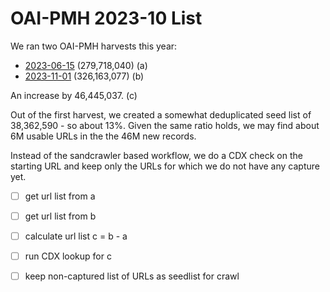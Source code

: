 # OAI-PMH 2023-10 List

We ran two OAI-PMH harvests this year:

* [2023-06-15](https://archive.org/details/oai_harvest_20230615) (279,718,040) (a)
* [2023-11-01](https://archive.org/details/oai_harvest_2023-11-01) (326,163,077) (b)

An increase by 46,445,037. (c)

Out of the first harvest, we created a somewhat deduplicated seed list of
38,362,590 - so about 13%. Given the same ratio holds, we may find about 6M
usable URLs in the the 46M new records.

Instead of the sandcrawler based workflow, we do a CDX check on the starting
URL and keep only the URLs for which we do not have any capture yet.

* [ ] get url list from a
* [ ] get url list from b
* [ ] calculate url list c = b - a
* [ ] run CDX lookup for c
* [ ] keep non-captured list of URLs as seedlist for crawl

